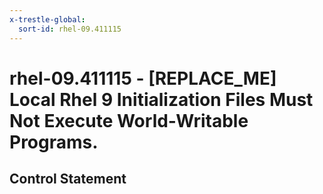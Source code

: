 ```yaml
---
x-trestle-global:
  sort-id: rhel-09.411115
---
```


# rhel-09.411115 - \[REPLACE_ME\] Local Rhel 9 Initialization Files Must Not Execute World-Writable Programs.

## Control Statement
